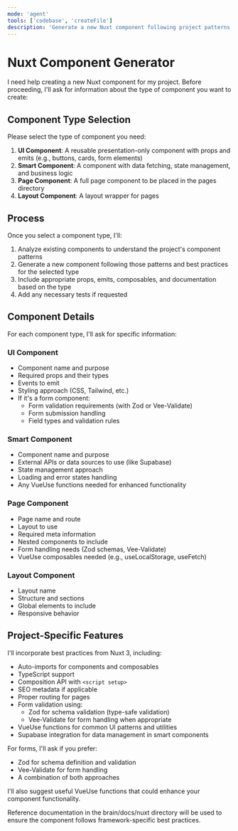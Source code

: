 ```yaml
---
mode: 'agent'
tools: ['codebase', 'createFile']
description: 'Generate a new Nuxt component following project patterns'
---
```

# Nuxt Component Generator

I need help creating a new Nuxt component for my project. Before proceeding, I'll ask for information about the type of component you want to create:

## Component Type Selection

Please select the type of component you need:

1. **UI Component**: A reusable presentation-only component with props and emits (e.g., buttons, cards, form elements)
2. **Smart Component**: A component with data fetching, state management, and business logic
3. **Page Component**: A full page component to be placed in the pages directory
4. **Layout Component**: A layout wrapper for pages

## Process

Once you select a component type, I'll:

1. Analyze existing components to understand the project's component patterns
2. Generate a new component following those patterns and best practices for the selected type
3. Include appropriate props, emits, composables, and documentation based on the type
4. Add any necessary tests if requested

## Component Details

For each component type, I'll ask for specific information:

### UI Component
- Component name and purpose
- Required props and their types
- Events to emit
- Styling approach (CSS, Tailwind, etc.)
- If it's a form component:
  - Form validation requirements (with Zod or Vee-Validate)
  - Form submission handling
  - Field types and validation rules

### Smart Component
- Component name and purpose
- External APIs or data sources to use (like Supabase)
- State management approach
- Loading and error states handling
- Any VueUse functions needed for enhanced functionality

### Page Component
- Page name and route
- Layout to use
- Required meta information
- Nested components to include
- Form handling needs (Zod schemas, Vee-Validate)
- VueUse composables needed (e.g., useLocalStorage, useFetch)

### Layout Component
- Layout name
- Structure and sections
- Global elements to include
- Responsive behavior

## Project-Specific Features

I'll incorporate best practices from Nuxt 3, including:
- Auto-imports for components and composables
- TypeScript support
- Composition API with `<script setup>`
- SEO metadata if applicable
- Proper routing for pages
- Form validation using:
  - Zod for schema validation (type-safe validation)
  - Vee-Validate for form handling when appropriate
- VueUse functions for common UI patterns and utilities
- Supabase integration for data management in smart components

For forms, I'll ask if you prefer:
- Zod for schema definition and validation
- Vee-Validate for form handling
- A combination of both approaches

I'll also suggest useful VueUse functions that could enhance your component functionality.

Reference documentation in the brain/docs/nuxt directory will be used to ensure the component follows framework-specific best practices.
